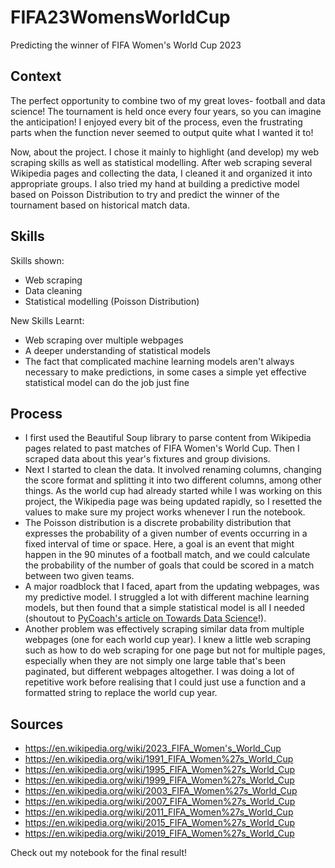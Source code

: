 # FIFA23WomensWorldCup
Predicting the winner of FIFA Women's World Cup 2023

## Context
The perfect opportunity to combine two of my great loves- football and data science! The tournament is held once every four years, so you can imagine the anticipation! I enjoyed every bit of the process, even the frustrating parts when the function never seemed to output quite what I wanted it to!

Now, about the project. I chose it mainly to highlight (and develop) my web scraping skills as well as statistical modelling. After web scraping several Wikipedia pages and collecting the data, I cleaned it and organized it into appropriate groups. I also tried my hand at building a predictive model based on Poisson Distribution to try and predict the winner of the tournament based on historical match data.

## Skills
Skills shown:

 *   Web scraping
 *   Data cleaning
 *   Statistical modelling (Poisson Distribution)

New Skills Learnt:

 *   Web scraping over multiple webpages
 *   A deeper understanding of statistical models
 *   The fact that complicated machine learning models aren't always necessary to make predictions, in some cases a simple yet effective statistical model can do the job just fine

## Process

*    I first used the Beautiful Soup library to parse content from Wikipedia pages related to past matches of FIFA Women's World Cup. Then I scraped data about this year's fixtures and group divisions.
*    Next I started to clean the data. It involved renaming columns, changing the score format and splitting it into two different columns, among other things. As the world cup had already started while I was working on this project, the Wikipedia page was being updated rapidly, so I resetted the values to make sure my project works whenever I run the notebook.
*    The Poisson distribution is a discrete probability distribution that expresses the probability of a given number of events occurring in a fixed interval of time or space. Here, a goal is an event that might happen in the 90 minutes of a football match, and we could calculate the probability of the number of goals that could be scored in a match between two given teams.
*    A major roadblock that I faced, apart from the updating webpages, was my predictive model. I struggled a lot with different machine learning models, but then found that a simple statistical model is all I needed (shoutout to <a href='https://thepycoach.com/'>PyCoach's article on Towards Data Science</a>!).
*    Another problem was effectively scraping similar data from multiple webpages (one for each world cup year). I knew a little web scraping such as how to do web scraping for one page but not for multiple pages, especially when they are not simply one large table that's been paginated, but different webpages altogether. I was doing a lot of repetitive work before realising that I could just use a function and a formatted string to replace the world cup year.

## Sources
* https://en.wikipedia.org/wiki/2023_FIFA_Women's_World_Cup
* https://en.wikipedia.org/wiki/1991_FIFA_Women%27s_World_Cup
* https://en.wikipedia.org/wiki/1995_FIFA_Women%27s_World_Cup
* https://en.wikipedia.org/wiki/1999_FIFA_Women%27s_World_Cup
* https://en.wikipedia.org/wiki/2003_FIFA_Women%27s_World_Cup
* https://en.wikipedia.org/wiki/2007_FIFA_Women%27s_World_Cup
* https://en.wikipedia.org/wiki/2011_FIFA_Women%27s_World_Cup
* https://en.wikipedia.org/wiki/2015_FIFA_Women%27s_World_Cup
* https://en.wikipedia.org/wiki/2019_FIFA_Women%27s_World_Cup

Check out my notebook for the final result!
